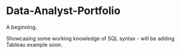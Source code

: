 # Data-Analyst-Portfolio

A beginning. 

Showcasing some working knowledge of SQL syntax - will be adding Tableau example soon.
